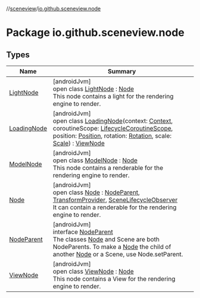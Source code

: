 //[sceneview](../../index.md)/[io.github.sceneview.node](index.md)

# Package io.github.sceneview.node

## Types

| Name | Summary |
|---|---|
| [LightNode](-light-node/index.md) | [androidJvm]<br>open class [LightNode](-light-node/index.md) : [Node](-node/index.md)<br>This node contains a light for the rendering engine to render. |
| [LoadingNode](-loading-node/index.md) | [androidJvm]<br>open class [LoadingNode](-loading-node/index.md)(context: [Context](https://developer.android.com/reference/kotlin/android/content/Context.html), coroutineScope: [LifecycleCoroutineScope](https://developer.android.com/reference/kotlin/androidx/lifecycle/LifecycleCoroutineScope.html), position: [Position](../io.github.sceneview.math/index.md#945960193%2FClasslikes%2F-1571379623), rotation: [Rotation](../io.github.sceneview.math/index.md#1133844556%2FClasslikes%2F-1571379623), scale: [Scale](../io.github.sceneview.math/index.md#2055938798%2FClasslikes%2F-1571379623)) : [ViewNode](-view-node/index.md) |
| [ModelNode](-model-node/index.md) | [androidJvm]<br>open class [ModelNode](-model-node/index.md) : [Node](-node/index.md)<br>This node contains a renderable for the rendering engine to render. |
| [Node](-node/index.md) | [androidJvm]<br>open class [Node](-node/index.md) : [NodeParent](-node-parent/index.md), [TransformProvider](../com.google.ar.sceneform.common/-transform-provider/index.md), [SceneLifecycleObserver](../io.github.sceneview/-scene-lifecycle-observer/index.md)<br>It can contain a renderable for the rendering engine to render. |
| [NodeParent](-node-parent/index.md) | [androidJvm]<br>interface [NodeParent](-node-parent/index.md)<br>The classes [Node](-node/index.md) and Scene are both NodeParents. To make a [Node](-node/index.md) the child of another [Node](-node/index.md) or a Scene, use Node.setParent. |
| [ViewNode](-view-node/index.md) | [androidJvm]<br>open class [ViewNode](-view-node/index.md) : [Node](-node/index.md)<br>This node contains a View for the rendering engine to render. |
